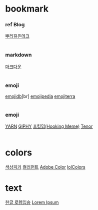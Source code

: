 # bookmark<br>
### ref Blog<br>
[뿌리깊은테크](https://mpling-rec.tistory.com/)
<br><br>

### markdown<br>
[마크다운](https://namu.wiki/w/%EB%82%98%EB%AC%B4%EC%9C%84%ED%82%A4:%EB%AC%B8%EB%B2%95%20%EB%8F%84%EC%9B%80%EB%A7%90?from=%EB%82%98%EB%AC%B4%EB%A7%88%ED%81%AC#s-10)
<br><br>

### emoji<br>
[emojidb](https://emojidb.org/sound-file-emojis)[br]
[emojipedia](https://emojipedia.org/)
[emojiterra](https://emojiterra.com/)
<br><br>

### emoji<br>
[YARN](https://yarn.co/)
[GIPHY](https://giphy.com/)
[후킹밈(Hooking Meme)](https://hookingmeme.com/)
[Tenor](https://tenor.com/ko/)
<br><br>

# colors<br>
[색상피커](https://imagecolorpicker.com/ko)
[컬러헌트](https://colorhunt.co/)
[Adobe Color](https://color.adobe.com/ko/)
[lolColors](https://www.webdesignrankings.com/resources/lolcolors/)

# text<br>
[한글 로렘입숨](https://iotoolkit.com/lorem-ipsum/)
[Lorem Ipsum](https://www.lipsum.com/)
<br><br>
